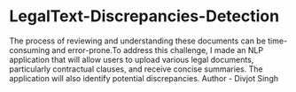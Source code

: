 # LegalText-Discrepancies-Detection
The process of reviewing and understanding these documents can be time-consuming and error-prone.To address this challenge, I made an NLP application that will allow users to upload various legal documents, particularly contractual clauses, and receive concise summaries. The application will also identify potential discrepancies. 
Author - Divjot Singh